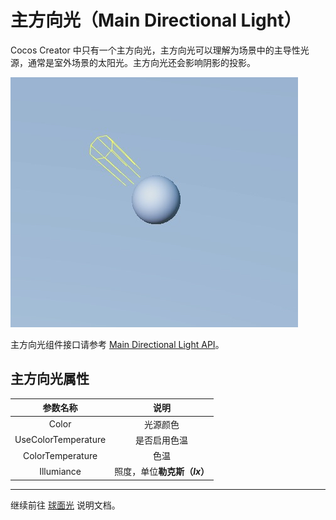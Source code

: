 # 主方向光（Main Directional Light）

Cocos Creator 中只有一个主方向光，主方向光可以理解为场景中的主导性光源，通常是室外场景的太阳光。主方向光还会影响阴影的投影。

![main dir light](dir-light.jpg)

主方向光组件接口请参考 [Main Directional Light API](https://docs.cocos.com/creator3d/api/zh/classes/component_light.directionallight.html)。

## 主方向光属性

| 参数名称 | 说明 |
|:-------:|:---:|
| Color | 光源颜色 |
| UseColorTemperature | 是否启用色温 |
| ColorTemperature | 色温 |
| Illumiance | 照度，单位**勒克斯（*lx*）** |

---

继续前往 [球面光](sphere-light.md) 说明文档。
